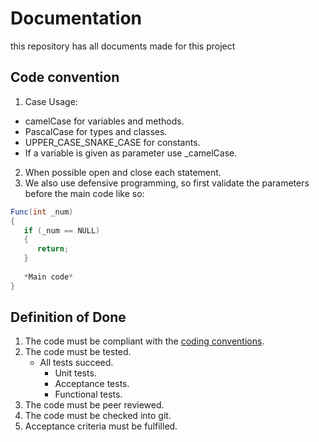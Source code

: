 # Documentation
this repository has all documents made for this project

## Code convention
1. Case Usage:
- camelCase for variables and methods.
- PascalCase for types and classes.
- UPPER_CASE_SNAKE_CASE for constants.
- If a variable is given as parameter use _camelCase.

2. When possible open and close each statement.
3. We also use defensive programming, so first validate the parameters before the main code like so:
```cs
Func(int _num)
{
   if (_num == NULL)
   {
      return;
   }
   
   *Main code*
}
```

## Definition of Done
1. The code must be compliant with the [coding conventions](https://github.com/TotalTactician/Documentation/blob/main/README.md#code-convention).
2. The code must be tested.
   - All tests succeed.
     - Unit tests.
     - Acceptance tests.
     - Functional tests.
3. The code must be peer reviewed.
4. The code must be checked into git.
5. Acceptance criteria must be fulfilled.
